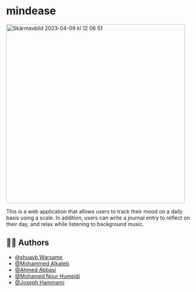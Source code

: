 # mindease
<img width="481" alt="Skärmavbild 2023-04-09 kl  12 06 51" src="https://user-images.githubusercontent.com/92877244/230766869-176ca483-b8bc-4643-a780-bd72b36fad48.png">

This is a web application that allows users to track their mood on a daily basis using a scale. In addition, users can write a journal entry to reflect on their day, and relax while listening to background music.

## 👨‍🎓 Authors
- [@shuayb Warsame](https://www.github.com/shuaybw)
- [@Mohammed Alkateb](https://www.github.com/mohammed-alkateb)
- [@Ahmed Abbasi](https://www.github.com/bigcbull)
- [@Mohamed Nour Humeidi](https://www.github.com/MoNourH)
- [@Joseph Hammami](https://www.github.com/josephhammami)
